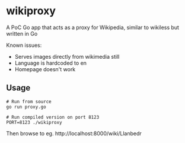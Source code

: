 # wikiproxy

A PoC Go app that acts as a proxy for Wikipedia, similar to wikiless but written in Go

Known issues:

* Serves images directly from wikimedia still
* Language is hardcoded to en
* Homepage doesn't work

## Usage

```shell
# Run from source
go run proxy.go

# Run compiled version on port 8123
PORT=8123 ./wikiproxy
```

Then browse to eg. http://localhost:8000/wiki/Llanbedr